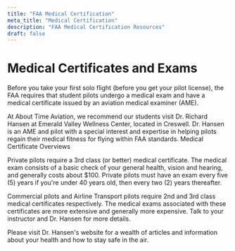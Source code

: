 ```yaml
---
title: "FAA Medical Certification"
meta_title: "Medical Certification"
description: "FAA Medical Certification Resources"
draft: false
---
```


     

# Medical Certificates and Exams

Before you take your first solo flight (before you get your pilot license), the FAA requires that student pilots undergo a medical exam and have a medical certificate issued by an aviation medical examiner (AME).

At About Time Aviation, we recommend our students visit Dr. Richard Hansen at Emerald Valley Wellness Center, located in Creswell. Dr. Hansen is an AME and pilot with a special interest and expertise in helping pilots regain their medical fitness for flying within FAA standards.
Medical Certificate Overviews

Private pilots require a 3rd class (or better) medical certificate. The medical exam consists of a basic check of your general health, vision and hearing, and generally costs about $100.  Private pilots must have an exam every five (5) years if you're under 40 years old, then every two (2) years thereafter.

Commercial pilots and Airline Transport pilots require 2nd and 3rd class medical certificates respectively. The medical exams associated with these certificates are more extensive and generally more expensive. Talk to your instructor and Dr. Hansen for more details.

Please visit Dr. Hansen's website for a wealth of articles and information about your health and how to stay safe in the air.